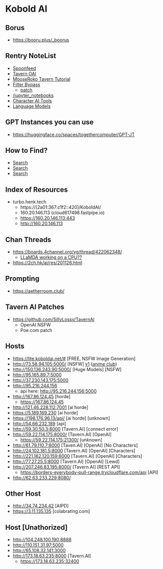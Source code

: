 # Kobold AI

## Borus
- https://booru.plus/_boorus

## Rentry NoteList
- [Spoonfeed](https://rentry.org/spoonfeed#how-do-i-make-tavernai-look-like-rokosbasilisk)
- [Tavern OAI](/tavernai_gpt35/)
- [MooseRoko Tavern Tutorial](https://rentry.org/moosetavernai)
- [Filter Bypass](https://rentry.org/devnull_ymjec1e85tyk)
	- [patch](https://rentry.org/devnull_js)
- [/jupyter_notebooks](/jupyter_notebooks)
- [Character AI Tools](/CAITools)
- [Language Models](https://rentry.org/OSLangModels)

## GPT Instances you can use
- https://huggingface.co/spaces/togethercomputer/GPT-JT

## How to Find?
- [Search](https://search.censys.io/search?resource=hosts&sort=RELEVANCE&per_page=25&virtual_hosts=EXCLUDE&q=%22Koboldai+Client%22)
- [Search](https://en.fofa.info/result?qbase64=dGl0bGU9IktvYm9sZEFJIg%3D%3D)
- [Search](https://search.censys.io/search?q=services.http.response.html_title%3D%22Tavern.AI%22&resource=hosts)
## Index of Resources
- turbo.henk.tech
	- https://[2a01:367:c1f2::420]/KoboldAI/
	- 160.20.146.113 (cloud617498.fastpipe.io)
    - https://160.20.146.113:443
	- http://160.20.146.113

## Chan Threads
- https://boards.4channel.org/vg/thread/422062348/
	- [LLaMDA working on a CPU??](https://boards.4channel.org/vg/thread/421734969#p421768386)
- https://2ch.hk/ai/res/201126.html

## Prompting
- https://aetherroom.club/

## Tavern AI Patches
- https://github.com/SillyLossy/TavernAI
	- OpenAI NSFW
	- Poe.com patch

## Hosts
- https://lite.koboldai.net/# [FREE, NSFW Image Generation]
- http://73.58.94.105:5000/ [NSFW] [v1](api/v1/info/version) ([anime club](http://73.58.94.105:30000))
- http://150.136.243.90:5000/ [Huge Models] [NSFW]
- http://95.165.89.7:5000
- http://37.230.143.175:5000
- http://95.216.244.156
	- api here: http://95.216.244.156:5000
- http://167.86.124.45 [horde]
	- https://167.86.124.45
- http://121.46.228.112:7001 [ai horde]
- https://5.189.169.230 [ai horde]
- https://198.176.96.13/api/ [ai horde] [unknown]
- http://54.66.232.189 [api]
- http://59.30.50.3:8000 [Tavern.AI] [connect error]
- http://59.22.114.175:8000/ [Tavern.AI] [OpenAI]
	- https://59.22.114.175:21300/ [unknown]
- http://61.79.110.7:8000 [Taven.AI] [OpenAI] [No Characters]
- http://24.102.181.5:8000 [Tavern.AI] [OpenAI] [Characters]
- http://221.162.120.159:8000 [Tavern.AI] [OpenAI] [Characters]
- http://77.27.25.5:8000 [Tavern.AI] [OpenAI] [Lewd]
- http://207.246.83.195:8000/ [Tavern.AI] [REST API]
	- https://borders-everybody-pull-range.trycloudflare.com/api [API]
- http://62.63.233.229:8080/


## Other Host
- http://34.74.234.42 [AIPD]
- https://3.11.135.135 [colabrating.com]

## Host [Unathorized]
- http://104.248.100.190:8888
- http://110.151.31.97:5000
- http://65.108.32.141:3000
- http://173.18.63.235:8000 [Tavern.AI]
	- https://173.18.63.235:32400
